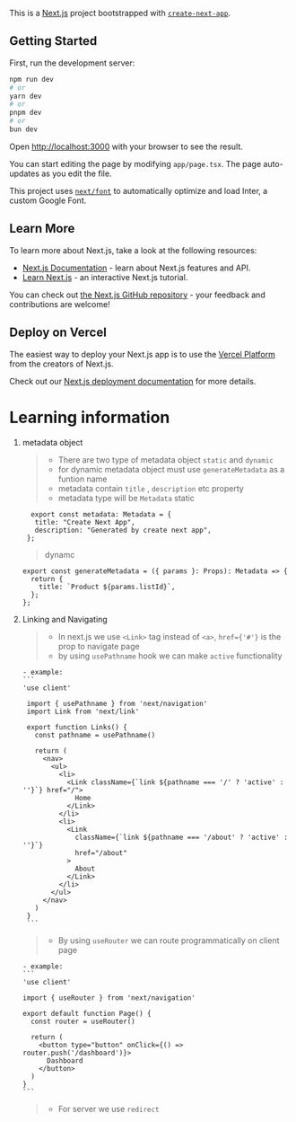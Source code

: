 This is a [Next.js](https://nextjs.org/) project bootstrapped with [`create-next-app`](https://github.com/vercel/next.js/tree/canary/packages/create-next-app).

## Getting Started

First, run the development server:

```bash
npm run dev
# or
yarn dev
# or
pnpm dev
# or
bun dev
```

Open [http://localhost:3000](http://localhost:3000) with your browser to see the result.

You can start editing the page by modifying `app/page.tsx`. The page auto-updates as you edit the file.

This project uses [`next/font`](https://nextjs.org/docs/basic-features/font-optimization) to automatically optimize and load Inter, a custom Google Font.

## Learn More

To learn more about Next.js, take a look at the following resources:

- [Next.js Documentation](https://nextjs.org/docs) - learn about Next.js features and API.
- [Learn Next.js](https://nextjs.org/learn) - an interactive Next.js tutorial.

You can check out [the Next.js GitHub repository](https://github.com/vercel/next.js/) - your feedback and contributions are welcome!

## Deploy on Vercel

The easiest way to deploy your Next.js app is to use the [Vercel Platform](https://vercel.com/new?utm_medium=default-template&filter=next.js&utm_source=create-next-app&utm_campaign=create-next-app-readme) from the creators of Next.js.

Check out our [Next.js deployment documentation](https://nextjs.org/docs/deployment) for more details.

# Learning information

1.  metadata object

    > - There are two type of metadata object `static` and `dynamic`
    > - for dynamic metadata object must use `generateMetadata` as a funtion name
    > - metadata contain `title` , `description` etc property
    > - metadata type will be `Metadata`
    >   static

    ```
      export const metadata: Metadata = {
       title: "Create Next App",
       description: "Generated by create next app",
     };
    ```

    > dynamc

    ```
    export const generateMetadata = ({ params }: Props): Metadata => {
      return {
        title: `Product ${params.listId}`,
      };
    };
    ```

2.  Linking and Navigating

    > - In next.js we use `<Link>` tag instead of `<a>`, `href={'#'}` is the prop to navigate page
    > - by using `usePathname` hook we can make `active` functionality

        - example:
        ```
        'use client'

         import { usePathname } from 'next/navigation'
         import Link from 'next/link'

         export function Links() {
           const pathname = usePathname()

           return (
             <nav>
               <ul>
                 <li>
                   <Link className={`link ${pathname === '/' ? 'active' : ''}`} href="/">
                     Home
                   </Link>
                 </li>
                 <li>
                   <Link
                     className={`link ${pathname === '/about' ? 'active' : ''}`}
                     href="/about"
                   >
                     About
                   </Link>
                 </li>
               </ul>
             </nav>
           )
         }
         ```

    > - By using `useRouter` we can route programmatically on client page

        - example:
        ```
        'use client'

        import { useRouter } from 'next/navigation'

        export default function Page() {
          const router = useRouter()

          return (
            <button type="button" onClick={() => router.push('/dashboard')}>
              Dashboard
            </button>
          )
        }
        ```

    > - For server we use `redirect`
